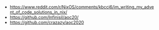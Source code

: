 - https://www.reddit.com/r/NixOS/comments/kbcci6/im_writing_my_advent_of_code_solutions_in_nix/
- https://github.com/Infinisil/aoc20/
- https://github.com/crazazy/aoc2020
